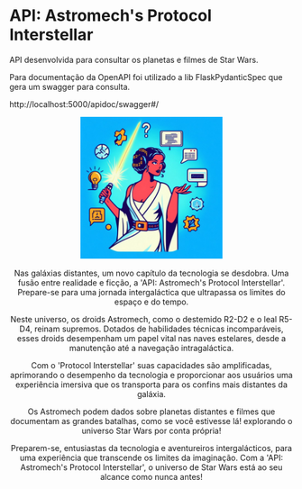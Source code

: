 # API: Astromech's Protocol Interstellar

API desenvolvida para consultar os planetas e filmes de Star Wars.

Para documentação da OpenAPI foi utilizado a lib FlaskPydanticSpec que gera um swagger para consulta.

http://localhost:5000/apidoc/swagger#/


<div align="center">
    <img width="50%" title="ByBing" src="sw.jpeg"/>
<div>


Nas galáxias distantes, um novo capítulo da tecnologia se desdobra. Uma fusão entre realidade e ficção, a 'API: Astromech's Protocol Interstellar'. Prepare-se para uma jornada intergaláctica que ultrapassa os limites do espaço e do tempo.

Neste universo, os droids Astromech, como o destemido R2-D2 e o leal R5-D4, reinam supremos. Dotados de habilidades técnicas incomparáveis, esses droids desempenham um papel vital nas naves estelares, desde a manutenção até a navegação intragaláctica. 

Com o 'Protocol Interstellar' suas capacidades são amplificadas, aprimorando o desempenho da tecnologia e proporcionar aos usuários uma experiência imersiva que os transporta para os confins mais distantes da galáxia.

Os Astromech podem dados sobre planetas distantes e filmes que documentam as grandes batalhas, como se você estivesse lá! explorando o universo Star Wars por conta própria!

Preparem-se, entusiastas da tecnologia e aventureiros intergalácticos, para uma experiência que transcende os limites da imaginação. Com a 'API: Astromech's Protocol Interstellar', o universo de Star Wars está ao seu alcance como nunca antes!

